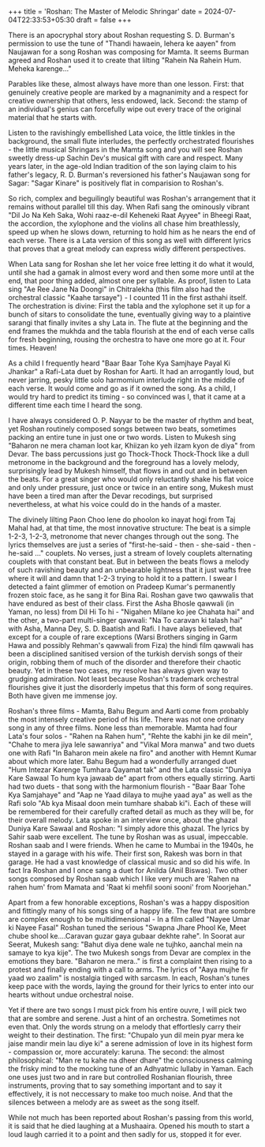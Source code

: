 +++
title = 'Roshan: The Master of Melodic Shringar'
date = 2024-07-04T22:33:53+05:30
draft = false
+++

There is an apocryphal story about Roshan requesting S. D. Burman's permission to use the tune of "Thandi hawaein, lehera ke aayen" from Naujawan for a song Roshan was composing for Mamta. It seems Burman agreed and Roshan used it to create that lilting "Rahein Na Rahein Hum. Meheka karenge..."

Parables like these, almost always have more than one lesson. First: that genuinely creative people are marked by a magnanimity and a respect for creative ownership that others, less endowed, lack. Second: the stamp of an individual's genius can forcefully wipe out every trace of the original material that he starts with.

Listen to the ravishingly embellished Lata voice, the little tinkles in the background, the small flute interludes, the perfectly orchestrated flourishes - the little musical Shringars in the Mamta song and you will see Roshan sweetly dress-up Sachin Dev's musical gift with care and respect. Many years later, in the age-old Indian tradition of the son laying claim to his father's legacy, R. D. Burman's reversioned his father's Naujawan song for Sagar: "Sagar Kinare" is positively flat in comparision to Roshan's.

So rich, complex and beguilingly beautiful was Roshan's arrangement that it remains without parallel till this day. When Rafi sang the ominously vibrant "Dil Jo Na Keh Saka, Wohi raaz-e-dil Keheneki Raat Ayyee" in Bheegi Raat, the accordion, the xylophone and the violins all chase him breathlessly, speed up when he slows down, returning to hold him as he nears the end of each verse. There is a Lata version of this song as well with different lyrics that proves that a great melody can express widly different perspectives.

When Lata sang for Roshan she let her voice free letting it do what it would, until she had a gamak in almost every word and then some more until at the end, that poor thing added, almost one per syllable. As proof, listen to Lata sing "Ae Ree Jane Na Doongi" in Chitralekha (this film also had the orchestral classic "Kaahe tarsaye") - I counted 11 in the first asthahi itself. The orchestration is divine: First the tabla and the xylophone set it up for a bunch of sitars to consolidate the tune, eventually giving way to a plaintive sarangi that finally invites a shy Lata in. The flute at the beginning and the end frames the mukhda and the tabla flourish at the end of each verse calls for fresh beginning, rousing the orchestra to have one more go at it. Four times. Heaven!

As a child I frequently heard "Baar Baar Tohe Kya Samjhaye Payal Ki Jhankar" a Rafi-Lata duet by Roshan for Aarti. It had an arrogantly loud, but never jarring, pesky little solo harmomium interlude right in the middle of each verse. It would come and go as if it owned the song. As a child, I would try hard to predict its timing - so convinced was I, that it came at a different time each time I heard the song.

I have always considered O. P. Nayyar to be the master of rhythm and beat, yet Roshan routinely composed songs between two beats, sometimes packing an entire tune in just one or two words. Listen to Mukesh sing "Baharon ne mera chaman loot kar, Khiizan ko yeh ilzam kyon de diya" from Devar. The bass percussions just go Thock-Thock Thock-Thock like a dull metronome in the background and the foreground has a lovely melody, surprisingly lead by Mukesh himself, that flows in and out and in between the beats. For a great singer who would only reluctantly shake his flat voice and only under pressure, just once or twice in an entire song, Mukesh must have been a tired man after the Devar recodings, but surprised nevertheless, at what his voice could do in the hands of a master.

The divinely lilting Paon Choo lene do phoolon ko inayat hogi from Taj Mahal had, at that time, the most innovative structure: The beat is a simple 1-2-3, 1-2-3, metronome that never changes through out the song. The lyrics themselves are just a series of "first-he-said - then - she-said - then - he-said ..." couplets. No verses, just a stream of lovely couplets alternating couplets with that constant beat. But in between the beats flows a melody of such ravishing beauty and an unbearable lightness that it just wafts free where it will and damn that 1-2-3 trying to hold it to a pattern. I swear I detected a faint glimmer of emotion on Pradeep Kumar's permanently frozen stoic face, as he sang it for Bina Rai. Roshan gave two qawwalis that have endured as best of their class. First the Asha Bhosle qawwali (in Yaman, no less) from Dil Hi To hi - "Nigahen Milane ko jee Chahata hai" and the other, a two-part multi-singer qawwali: "Na To caravan ki talash hai" with Asha, Manna Dey, S. D. Baatish and Rafi. I have alays believed, that except for a couple of rare exceptions (Warsi Brothers singing in Garm Hawa and possibly Rehman's qawwali from Fiza) the hindi film qawwali has been a disciplined sanitised version of the turkish dervish songs of their origin, robbing them of much of the disorder and therefore their chaotic beauty. Yet in these two cases, my resolve has always given way to grudging admiration. Not least because Roshan's trademark orchestral flourishes give it just the disorderly impetus that this form of song requires. Both have given me immense joy.

Roshan's three films - Mamta, Bahu Begum and Aarti come from probably the most intensely creative period of his life. There was not one ordinary song in any of three films. None less than memorable. Mamta had four Lata's four solos - "Rahen na Rahen hum", "Rehte the kabhi jin ke dil mein", "Chahe to mera jiya lele sawanriya" and "Vikal Mora manwa" and two duets one with Rafi "In Baharon mein akele na firo" and another with Hemnt Kumar about which more later. Bahu Begum had a wonderfully arranged duet "Hum Intezar Karenge Tumhara Qayamat tak" and the Lata classic "Duniya Kare Sawaal To hum kya jawaab de" apart from others equally stirring. Aarti had two duets - that song with the harmonium flourish - "Baar Baar Tohe Kya Samjahaye" and "Aap ne Yaad dilaya to mujhe yaad aya" as well as the Rafi solo "Ab kya Misaal doon mein tumhare shabab ki"i. Each of these will be remembered for their carefully crafted detail as much as they will be, for their overall melody. Lata spoke in an interview once, about the ghazal Duniya Kare Sawaal and Roshan: "I simply adore this ghazal. The lyrics by Sahir saab were excellent. The tune by Roshan was as usual, impeccable. Roshan saab and I were friends. When he came to Mumbai in the 1940s, he stayed in a garage with his wife. Their first son, Rakesh was born in that garage. He had a vast knowledge of classical music and so did his wife. In fact Ira Roshan and I once sang a duet for Anilda (Anil Biswas). Two other songs composed by Roshan saab which I like very much are 'Rahen na rahen hum' from Mamata and 'Raat ki mehfil sooni sooni' from Noorjehan."

Apart from a few honorable exceptions, Roshan's was a happy disposition and fittingly many of his songs sing of a happy life. The few that are sombre are complex enough to be multidimensional - In a film called "Nayee Umar ki Nayee Fasal" Roshan tuned the serious "Swapna Jhare Phool Ke, Meet chube shool ke....Caravan guzar gaya gubaar dekhte rahe". In Soorat aur Seerat, Mukesh sang: "Bahut diya dene wale ne tujhko, aanchal mein na samaye to kya kije". The two Mukesh songs from Devar are complex in the emotions they bare. "Baharon ne mera.." is first a complaint then rising to a protest and finally ending with a call to arms. The lyrics of "Aaya mujhe fir yaad wo zaalim" is nostalgia tinged with sarcasm. In each, Roshan's tunes keep pace with the words, laying the ground for their lyrics to enter into our hearts without undue orchestral noise.

Yet if there are two songs I must pick from his entire ouvre, I will pick two that are sombre and serene. Just a hint of an orchestra. Sometimes not even that. Only the words strung on a melody that effortlesly carry their weight to their destination. The first: "Chupalo yun dil mein pyar mera ke jaise mandir mein lau diye ki" a serene admission of love in its highest form - compassion or, more accurately: karuna. The second: the almost philosophical: "Man re tu kahe na dheer dhare" the consciousness calming the frisky mind to the mocking tune of an Adhyatmic lullaby in Yaman. Each one uses just two and in rare but controlled Roshanian flourish, three instruments, proving that to say something important and to say it effectively, it is not neccessary to make too much noise. And that the silences between a melody are as sweet as the song itself.

While not much has been reported about Roshan's passing from this world, it is said that he died laughing at a Mushaaira. Opened his mouth to start a loud laugh carried it to a point and then sadly for us, stopped it for ever.
